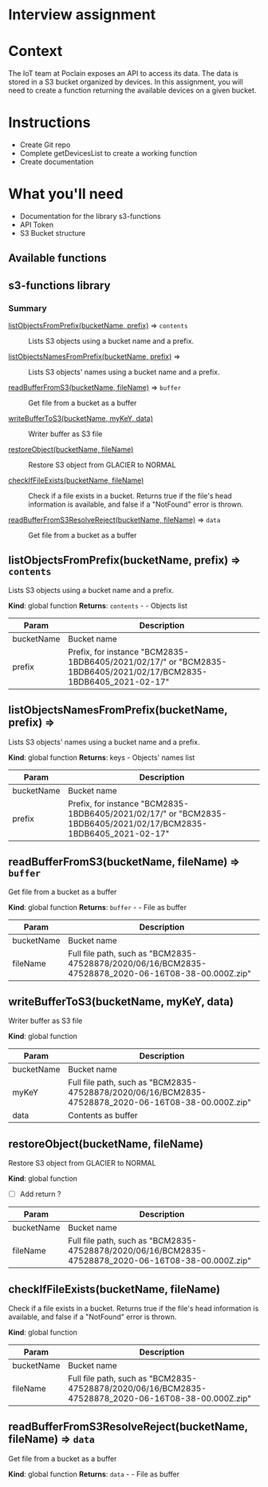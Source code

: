 # Interview assignment

# Context

The IoT team at Poclain exposes an API to access its data. The data is stored in a S3 bucket organized by devices. In this assignment, you will need to create a function returning the available devices on a given bucket.

# Instructions

- Create Git repo
- Complete getDevicesList to create a working function
- Create documentation

# What you'll need

- Documentation for the library s3-functions
- API Token
- S3 Bucket structure

## Available functions

## s3-functions library

### Summary

<dl>
<dt><a href="#listObjectsFromPrefix">listObjectsFromPrefix(bucketName, prefix)</a> ⇒ <code>contents</code></dt>
<dd><p>Lists S3 objects using a bucket name and a prefix.</p>
</dd>
<dt><a href="#listObjectsNamesFromPrefix">listObjectsNamesFromPrefix(bucketName, prefix)</a> ⇒</dt>
<dd><p>Lists S3 objects&#39; names using a bucket name and a prefix.</p>
</dd>
<dt><a href="#readBufferFromS3">readBufferFromS3(bucketName, fileName)</a> ⇒ <code>buffer</code></dt>
<dd><p>Get file from a bucket as a buffer</p>
</dd>
<dt><a href="#writeBufferToS3">writeBufferToS3(bucketName, myKeY, data)</a></dt>
<dd><p>Writer buffer as S3 file</p>
</dd>
<dt><a href="#restoreObject">restoreObject(bucketName, fileName)</a></dt>
<dd><p>Restore S3 object from GLACIER to NORMAL</p>
</dd>
<dt><a href="#checkIfFileExists">checkIfFileExists(bucketName, fileName)</a></dt>
<dd><p>Check if a file exists in a bucket. Returns true if the file&#39;s head information is available, and false if a &quot;NotFound&quot; error is thrown.</p>
</dd>
<dt><a href="#readBufferFromS3ResolveReject">readBufferFromS3ResolveReject(bucketName, fileName)</a> ⇒ <code>data</code></dt>
<dd><p>Get file from a bucket as a buffer</p>
</dd>
</dl>

<a name="listObjectsFromPrefix"></a>

## listObjectsFromPrefix(bucketName, prefix) ⇒ <code>contents</code>
Lists S3 objects using a bucket name and a prefix.

**Kind**: global function
**Returns**: <code>contents</code> - - Objects list

| Param | Description |
| --- | --- |
| bucketName | Bucket name |
| prefix | Prefix, for instance "BCM2835-1BDB6405/2021/02/17/" or "BCM2835-1BDB6405/2021/02/17/BCM2835-1BDB6405_2021-02-17" |

<a name="listObjectsNamesFromPrefix"></a>

## listObjectsNamesFromPrefix(bucketName, prefix) ⇒
Lists S3 objects' names using a bucket name and a prefix.

**Kind**: global function
**Returns**: keys - Objects' names list

| Param | Description |
| --- | --- |
| bucketName | Bucket name |
| prefix | Prefix, for instance "BCM2835-1BDB6405/2021/02/17/" or "BCM2835-1BDB6405/2021/02/17/BCM2835-1BDB6405_2021-02-17" |

<a name="readBufferFromS3"></a>

## readBufferFromS3(bucketName, fileName) ⇒ <code>buffer</code>
Get file from a bucket as a buffer

**Kind**: global function
**Returns**: <code>buffer</code> - - File as buffer

| Param | Description |
| --- | --- |
| bucketName | Bucket name |
| fileName | Full file path, such as "BCM2835-47528878/2020/06/16/BCM2835-47528878_2020-06-16T08-38-00.000Z.zip" |

<a name="writeBufferToS3"></a>

## writeBufferToS3(bucketName, myKeY, data)
Writer buffer as S3 file

**Kind**: global function

| Param | Description |
| --- | --- |
| bucketName | Bucket name |
| myKeY | Full file path, such as "BCM2835-47528878/2020/06/16/BCM2835-47528878_2020-06-16T08-38-00.000Z.zip" |
| data | Contents as buffer |

<a name="restoreObject"></a>

## restoreObject(bucketName, fileName)
Restore S3 object from GLACIER to NORMAL

**Kind**: global function

- [ ] Add return ?


| Param | Description |
| --- | --- |
| bucketName | Bucket name |
| fileName | Full file path, such as "BCM2835-47528878/2020/06/16/BCM2835-47528878_2020-06-16T08-38-00.000Z.zip" |

<a name="checkIfFileExists"></a>

## checkIfFileExists(bucketName, fileName)
Check if a file exists in a bucket. Returns true if the file's head information is available, and false if a "NotFound" error is thrown.

**Kind**: global function

| Param | Description |
| --- | --- |
| bucketName | Bucket name |
| fileName | Full file path, such as "BCM2835-47528878/2020/06/16/BCM2835-47528878_2020-06-16T08-38-00.000Z.zip" |

<a name="readBufferFromS3ResolveReject"></a>

## readBufferFromS3ResolveReject(bucketName, fileName) ⇒ <code>data</code>
Get file from a bucket as a buffer

**Kind**: global function
**Returns**: <code>data</code> - - File as buffer
